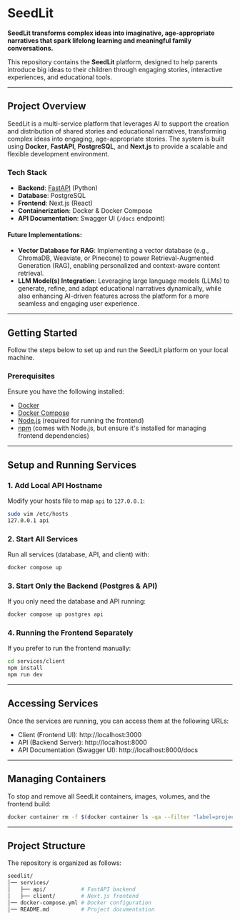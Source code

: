 # **SeedLit**  
**SeedLit transforms complex ideas into imaginative, age-appropriate narratives that spark lifelong learning and meaningful family conversations.**  

This repository contains the **SeedLit** platform, designed to help parents introduce big ideas to their children through engaging stories, interactive experiences, and educational tools.

---

## **Project Overview**  

SeedLit is a multi-service platform that leverages AI to support the creation and distribution of shared stories and educational narratives, transforming complex ideas into engaging, age-appropriate stories. The system is built using **Docker**, **FastAPI**, **PostgreSQL**, and **Next.js** to provide a scalable and flexible development environment.

### **Tech Stack**
- **Backend**: [FastAPI](https://fastapi.tiangolo.com/) (Python)  
- **Database**: PostgreSQL  
- **Frontend**: Next.js (React)  
- **Containerization**: Docker & Docker Compose  
- **API Documentation**: Swagger UI (`/docs` endpoint)  

#### **Future Implementations:**  
- **Vector Database for RAG**: Implementing a vector database (e.g., ChromaDB, Weaviate, or Pinecone) to power Retrieval-Augmented Generation (RAG), enabling personalized and context-aware content retrieval.  
- **LLM Model(s) Integration**: Leveraging large language models (LLMs) to generate, refine, and adapt educational narratives dynamically, while also enhancing AI-driven features across the platform for a more seamless and engaging user experience.  

---

## **Getting Started**  

Follow the steps below to set up and run the SeedLit platform on your local machine.

### **Prerequisites**  
Ensure you have the following installed:  
- [Docker](https://www.docker.com/get-started)  
- [Docker Compose](https://docs.docker.com/compose/)  
- [Node.js](https://nodejs.org/) (required for running the frontend)  
- [npm](https://www.npmjs.com/) (comes with Node.js, but ensure it's installed for managing frontend dependencies)  

---

## **Setup and Running Services**

### **1. Add Local API Hostname**  
Modify your hosts file to map `api` to `127.0.0.1`:
```bash
sudo vim /etc/hosts
127.0.0.1 api
```

### **2. Start All Services**  
Run all services (database, API, and client) with:
```bash
docker compose up
```

### **3. Start Only the Backend (Postgres & API)**  
If you only need the database and API running:
```bash
docker compose up postgres api
```

### **4. Running the Frontend Separately**  
If you prefer to run the frontend manually:
```bash
cd services/client
npm install
npm run dev
```

---

## **Accessing Services**
Once the services are running, you can access them at the following URLs:
- Client (Frontend UI): http://localhost:3000
- API (Backend Server): http://localhost:8000
- API Documentation (Swagger UI): http://localhost:8000/docs

---

## **Managing Containers**
To stop and remove all SeedLit containers, images, volumes, and the frontend build:

```bash
docker container rm -f $(docker container ls -qa --filter "label=project=seedlit"); docker image rm -f $(docker image ls -q --filter "label=project=seedlit"); docker volume rm $(docker volume ls -q --filter "label=project=seedlit"); rm -rf ./services/client/.next
```

---

## **Project Structure**
The repository is organized as follows:
```bash
seedlit/
│── services/
│   ├── api/           # FastAPI backend
│   ├── client/        # Next.js frontend
│── docker-compose.yml # Docker configuration
│── README.md          # Project documentation
```

